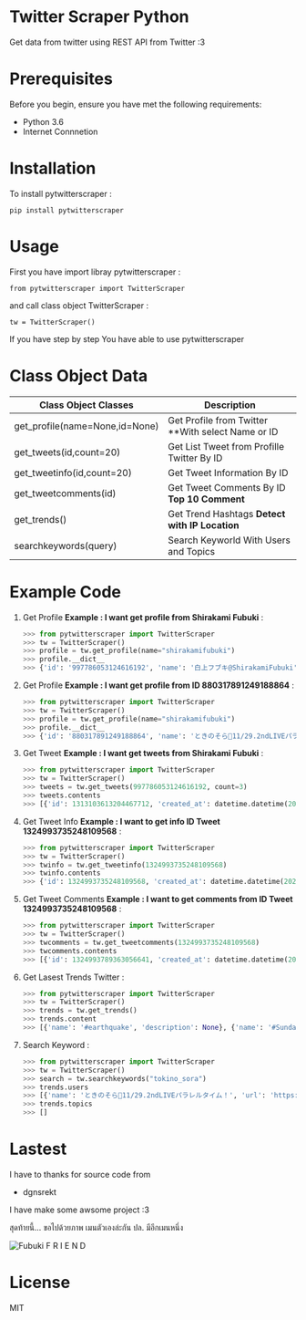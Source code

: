 # Twitter Scraper Python
Get data from twitter using REST API from Twitter :3

# Prerequisites
Before you begin, ensure you have met the following requirements:
* Python 3.6
* Internet Connnetion

# Installation
To install pytwitterscraper :

    pip install pytwitterscraper


# Usage 
First you have import libray pytwitterscraper :
    
    from pytwitterscraper import TwitterScraper
    

and call class object TwitterScraper :

    tw = TwitterScraper()

If you have step by step You have able to use pytwitterscraper

# Class Object Data

| Class Object Classes | Description |
| ------ | ------ |
| get_profile(name=None,id=None) | Get Profile from Twitter **With select Name or ID |
| get_tweets(id,count=20) | Get List Tweet from Profille Twitter By ID |
| get_tweetinfo(id,count=20) | Get Tweet Information By ID |
| get_tweetcomments(id) | Get Tweet Comments By ID **Top 10 Comment** | 
| get_trends() | Get Trend Hashtags **Detect with IP Location** |
| searchkeywords(query) | Search Keyworld With Users and Topics |

# Example Code
1. Get Profile **Example : I want get profile from Shirakami Fubuki** :
    ```py 
    >>> from pytwitterscraper import TwitterScraper
    >>> tw = TwitterScraper()
    >>> profile = tw.get_profile(name="shirakamifubuki")
    >>> profile.__dict__
    >>> {'id': '997786053124616192', 'name': '白上フブキ@ShirakamiFubuki', 'screen_name': 'shirakamifubuki', 'url': 'https://twitter.com/shirakamifubuki', 'description': 'Vtuber事務所ホロライブプロダクション/1期生白上フブキ🦊❖担当絵師:凪白みと@lemon_mito 【ツイ担当】🦊は黒上🌽はユニコン 【絵】＃絵フブキ 【生放送】#フブキch 【切り抜き】#フブ切り【スケジュール】#白上式手抜きスケジュール', 'location': '誕生日\u3000１０月５日/ツイステ沼🐙アークナイツ沼/FGO沼', 'verifed': False, 'follower': 589583, 'following': 668, 'extended_url': 'https://t.co/R9TNhC7sPO', 'tweet': 75702, 'media': 9120, 'profileurl': 'https://pbs.twimg.com/profile_images/1322559849872334850/G2vq3G01.jpg', 'bannerurl': 'https://pbs.twimg.com/profile_banners/997786053124616192/1594284737', 'createat': datetime.datetime(2018, 5, 19, 10, 28, 27, tzinfo=datetime.timezone.utc)}
    ```

2. Get Profile **Example : I want get profile from ID 880317891249188864** :
    ```py 
    >>> from pytwitterscraper import TwitterScraper
    >>> tw = TwitterScraper()
    >>> profile = tw.get_profile(name="shirakamifubuki")
    >>> profile.__dict__
    >>> {'id': '880317891249188864', 'name': 'ときのそら🐻11/29.2ndLIVEパラレルタイム！', 'screen_name': 'tokino_sora', 'url': 'https://twitter.com/tokino_sora', 'description': '🎊 2ndアルバム『ON STAGE!』ビクターエンタテインメントより好評発売中！🎉11/29ときのそら2ndLIVE『パラレルタイム』開催決定！！🐻バーチャルアイドルときのそら(๑╹ᆺ╹)横アリ目指してがんばります୧(๑•̀ㅁ•́๑)૭✧❣️#ときのそら,#ときのそら生放送,#soraArt', 'location': '日本 東京', 'verifed': None, 'follower': 318548, 'following': 7123, 'extended_url': 'https://t.co/YVd92xsmZA', 'tweet': 19794, 'media': 1887, 'profileurl': 'https://pbs.twimg.com/profile_images/1296434665016844288/2RqmlpoD.jpg', 'bannerurl': 'https://pbs.twimg.com/profile_banners/880317891249188864/1602301415', 'createat': datetime.datetime(2017, 6, 29, 6, 51, 55, tzinfo=datetime.timezone.utc)}
    ```

3. Get Tweet **Example : I want get tweets from Shirakami Fubuki** :
    ```py 
    >>> from pytwitterscraper import TwitterScraper
    >>> tw = TwitterScraper()
    >>> tweets = tw.get_tweets(997786053124616192, count=3)
    >>> tweets.contents
    >>> [{'id': 1313103613204467712, 'created_at': datetime.datetime(2020, 10, 5, 13, 7, 52, tzinfo=datetime.timezone.utc), 'lang': 'ja', 'text': '✨白上フブキお誕生日記念ボイス＆グッズ✨おるやんけのぬいぐるみの夢が叶いましたそして湯呑もいつか作りたいと言ってた夢が叶いました夢が沢山詰まったグッズ達ですよろしくおねがいします🌽🔽購入はコチラ🔽… https://t.co/ZksPkhYQI2', 'hashtags': [], 'media': [], 'urls': [{'url': 'https://t.co/ZksPkhYQI2'}], 'likes': 8656, 'relay': 0, 'retweet': 2329}, {'id': 1325440832795635713, 'created_at': datetime.datetime(2020, 11, 8, 14, 11, 34, tzinfo=datetime.timezone.utc), 'lang': 'ja', 'text': '⏰２５時から\u3000ポルポルと一緒に幽霊調 査いくことになったよーー！！！！✨今ソロで頑張ってるみたいぞ(^・ω・^§)ﾉ【Phasmophobia】 本\u3000物\u3000の\u3000狂\u3000気 【尾丸ポルカ/ホロライブ】 https://t.co/MO7Xug3chb @YouTubeより', 'hashtags': [], 'media': [], 'urls': [{'url': 'https://t.co/MO7Xug3chb'}], 'likes': 1448, 'relay': 0, 'retweet': 254}, {'id': 1325458019069538304, 'created_at': datetime.datetime(2020, 11, 8, 15, 19, 52, tzinfo=datetime.timezone.utc), 'lang': 'ja', 'text': '⏰２５時から！！！！突発！キツネ属による🎪🌽✨✨Phasmophobia✨✨先輩調査員として引っ張っていくぞぉおおっ！ポルポルも上手くなってるので！２人でプロ調査しにいくぞぉぉおいっ！！！🔽待機しておるか🔽… https://t.co/2vUfw2RyY6', 'hashtags': [], 'media': [], 'urls': [{'url': 'https://t.co/2vUfw2RyY6'}], 'likes': 1707, 'relay': 0, 'retweet': 350}]
    ```

4. Get Tweet Info **Example : I want to get info ID Tweet 1324993735248109568** :
    ```py
    >>> from pytwitterscraper import TwitterScraper
    >>> tw = TwitterScraper()
    >>> twinfo = tw.get_tweetinfo(1324993735248109568)
    >>> twinfo.contents
    >>> {'id': 1324993735248109568, 'created_at': datetime.datetime(2020, 11, 7, 8, 34, 58, tzinfo=datetime.timezone.utc), 'lang': 'ja', 'text': '⏰２０時からです今日のお祝いは２０時からです！✨２１時は５期生コラボみたいから皆でみよーっ🌽100万人をみんなでお祝いするやーつ🔽いつもありがとっ🔽 https://t.co/JV5IW889AE #フブキch https://t.co/KSGTLDdnt3', 'hashtags': ['フブキch'], 'media': [], 'urls': [], 'likes': 4204, 'relay': 0, 'retweet': 771}
    ```

5. Get Tweet Comments **Example : I want to get comments from ID Tweet 1324993735248109568** :
    ```py
    >>> from pytwitterscraper import TwitterScraper
    >>> tw = TwitterScraper()
    >>> twcomments = tw.get_tweetcomments(1324993735248109568)
    >>> twcomments.contents
    >>> [{'id': 1324993789363056641, 'created_at': datetime.datetime(2020, 11, 7, 8, 35, 11, tzinfo=datetime.timezone.utc), 'comment': '@shirakamifubuki 了解です！！', 'hashtags': [], 'media': [], 'urls': [], 'likes': 0, 'relay': 0, 'retweet': 0}, {'id': 1324993879691599876, 'created_at': datetime.datetime(2020, 11, 7, 8, 35, 32, tzinfo=datetime.timezone.utc), 'comment': '@shirakamifubuki 了解です！', 'hashtags': [], 'media': [], 'urls': [], 'likes': 0, 'relay': 0, 'retweet': 0}, {'id': 1324993879611904000, 'created_at': datetime.datetime(2020, 11, 7, 8, 35, 32, tzinfo=datetime.timezone.utc), 'comment': '@shirakamifubuki 🥰🥰🥰🥰🥰🥰', 'hashtags': [], 'media': [], 'urls': [], 'likes': 0, 'relay': 0, 'retweet': 0}, {'id': 1324993804059897857, 'created_at': datetime.datetime(2020, 11, 7, 8, 35, 14, tzinfo=datetime.timezone.utc), 'comment': '@shirakamifubuki りょぴ！', 'hashtags': [], 'media': [], 'urls': [], 'likes': 0, 'relay': 0, 'retweet': 0}, {'id': 1324993901317529600, 'created_at': datetime.datetime(2020, 11, 7, 8, 35, 37, tzinfo=datetime.timezone.utc), 'comment': '@shirakamifubuki りょぴ！', 'hashtags': [], 'media': [], 'urls': [], 'likes': 0, 'relay': 0, 'retweet': 0}, {'id': 1324993889401413632, 'created_at': datetime.datetime(2020, 11, 7, 8, 35, 35, tzinfo=datetime.timezone.utc), 'comment': '@shirakamifubuki りょぴ！', 'hashtags': [], 'media': [], 'urls': [], 'likes': 0, 'relay': 0, 'retweet': 0}, {'id': 1324993901900386304, 'created_at': datetime.datetime(2020, 11, 7, 8, 35, 38, tzinfo=datetime.timezone.utc), 'comment': '@shirakamifubuki 塾で見れねー', 'hashtags': [], 'media': [], 'urls': [], 'likes': 1, 'relay': 0, 'retweet': 0}, {'id': 1324993880912064512, 'created_at': datetime.datetime(2020, 11, 7, 8, 35, 33, tzinfo=datetime.timezone.utc), 'comment': '@shirakamifubuki りょぴ！！', 'hashtags': [], 'media': [], 'urls': [], 'likes': 0, 'relay': 0, 'retweet': 0}, {'id': 1324993849077297155, 'created_at': datetime.datetime(2020, 11, 7, 8, 35, 25, tzinfo=datetime.timezone.utc), 'comment': '@shirakamifubuki 了解です〜！', 'hashtags': [], 'media': [], 'urls': [], 'likes': 0, 'relay': 0, 'retweet': 0}, {'id': 1324993855440052225, 'created_at': datetime.datetime(2020, 11, 7, 8, 35, 26, tzinfo=datetime.timezone.utc), 'comment': '@shirakamifubuki I love you fubuki', 'hashtags': [], 'media': [], 'urls': [], 'likes': 1, 'relay': 0, 'retweet': 0}]
    ```

6. Get Lasest Trends Twitter : 
    ```py
    >>> from pytwitterscraper import TwitterScraper
    >>> tw = TwitterScraper()
    >>> trends = tw.get_trends()
    >>> trends.content
    >>> [{'name': '#earthquake', 'description': None}, {'name': '#SundayMorning', 'description': 'Greeting a new day with grumpiness, enthusiasm, motivation and coffee'}, {'name': 'GOT7', 'description': None}, {'name': 'Newt', 'description': None}, {'name': '#SundayThoughts', 'description': 'Wisdom, inspiration and curiosity for your Sunday'}, {'name': '#sundayvibes', 'description': None}, {'name': '#AskFFT', 'description': None}, {'name': 'New Bedford', 'description': None}, {'name': 'Four Seasons Total Landscaping', 'description': "People express confusion after President Trump Tweets that a press conference will be held 'at Four Seasons Total Landscaping’"}, {'name': 'Britain', 'description': None}, {'name': 'Antonio Brown', 'description': None}, {'name': 'Bliss Corner', 'description': None}, {'name': 'Good Sunday', 'description': None}, {'name': 'Cape Cod', 'description': None}, {'name': 'Parler', 'description': None}, {'name': 'Rudy', 'description': None}, {'name': 'Football Sunday', 'description': None}, {'name': 'Romney', 'description': None}, {'name': 'Deejay Dallas', 'description': None}, {'name': 'NFL Sunday', 'description': None}, {'name': 'USGS', 'description': None}, {'name': 'Written', 'description': None}, {'name': 'Mike Williams', 'description': None}, {'name': 'Turtwig', 'description': None}, {'name': 'Marvin Jones', 'description': None}, {'name': 'Chark', 'description': None}, {'name': 'Jeudy', 'description': None}, {'name': 'Doherty', 'description': None}, {'name': 'Seahawks -3', 'description': None}, {'name': 'Kushner', 'description': None}]
    ```

7. Search Keyword :
    ```py
    >>> from pytwitterscraper import TwitterScraper
    >>> tw = TwitterScraper()
    >>> search = tw.searchkeywords("tokino_sora")
    >>> trends.users
    >>> [{'name': 'ときのそら🐻11/29.2ndLIVEパラレルタイム！', 'url': 'https://twitter.com/tokino_sora', 'profileurl': 'http://pbs.twimg.com/profile_images/1296434665016844288/2RqmlpoD_normal.jpg', 'bannerurl': 'https://pbs.twimg.com/profile_images/1296434665016844288/2RqmlpoD_normal.jpg', 'screen_name': 'tokino_sora', 'tags': ['tokino_sora', '@tokino_sora', 'tokino', 'sora', 'ときのそら🐻11/29.2ndliveパラレルタイム!']}, {'name': '時野空人', 'url': 'https://twitter.com/TokinoSorahito', 'profileurl': 'http://pbs.twimg.com/profile_images/480667036410863616/yeHCL21U_normal.png', 'bannerurl': 'https://pbs.twimg.com/profile_images/480667036410863616/yeHCL21U_normal.png', 'screen_name': 'TokinoSorahito', 'tags': ['tokinosorahito', '@tokinosorahito', '時野空人']}, {'name': 'Tokino Sora', 'url': 'https://twitter.com/TokinoSora25', 'profileurl': 'http://pbs.twimg.com/profile_images/1320705788218765313/xDbzLV47_normal.jpg', 'bannerurl': 'https://pbs.twimg.com/profile_images/1320705788218765313/xDbzLV47_normal.jpg', 'screen_name': 'TokinoSora25', 'tags': ['tokinosora25', '@tokinosora25', 'tokino', 'sora']}, {'name': 'Neil Qu', 'url': 'https://twitter.com/TokinoSoraFan', 'profileurl': 'http://pbs.twimg.com/profile_images/1222368653758255104/cmvSX51v_normal.jpg', 'bannerurl': 'https://pbs.twimg.com/profile_images/1222368653758255104/cmvSX51v_normal.jpg', 'screen_name': 'TokinoSoraFan', 'tags': ['tokinosorafan', '@tokinosorafan', 'neil', 'qu']}, {'name': "tokino sora's camera stand", 'url': 'https://twitter.com/randomrubeee', 'profileurl': 'http://pbs.twimg.com/profile_images/1325110251356643331/S6ctgUp0_normal.jpg', 'bannerurl': 'https://pbs.twimg.com/profile_images/1325110251356643331/S6ctgUp0_normal.jpg', 'screen_name': 'randomrubeee', 'tags': ['randomrubeee', '@randomrubeee', 'tokino', "sora's", 'camera', 'stand']}, {'name': 'Simp 4 Tokino Sora', 'url': 'https://twitter.com/kalatnieufene', 'profileurl': 'http://pbs.twimg.com/profile_images/1281801965815517185/DDaYI5yo_normal.jpg', 'bannerurl': 'https://pbs.twimg.com/profile_images/1281801965815517185/DDaYI5yo_normal.jpg', 'screen_name': 'kalatnieufene', 'tags': ['kalatnieufene', '@kalatnieufene', 'simp', '4', 'tokino', 'sora']}, {'name': 'sora tokino', 'url': 'https://twitter.com/sora_tokino', 'profileurl': 'http://abs.twimg.com/sticky/default_profile_images/default_profile_normal.png', 'bannerurl': 'https://abs.twimg.com/sticky/default_profile_images/default_profile_normal.png', 'screen_name': 'sora_tokino', 'tags': ['sora_tokino', '@sora_tokino', 'sora', 'tokino']}]
    >>> trends.topics
    >>> []
    ```

# Lastest 
I have to thanks for source code from 
- dgnsrekt 

 I have make some awsome project :3

สุดท้ายนี้... ขอไปด้วยภาพ เมนตัวเองล่ะกัน ปล. มีอีกเมนหนึ่ง

![Fubuki F R I E N D](https://media1.tenor.com/images/0d99bbdd3327e45bb49262bc25a34997/tenor.gif)


# License

MIT
